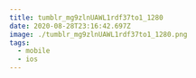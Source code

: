 ```yaml
---
title: tumblr_mg9zlnUAWL1rdf37to1_1280
date: 2020-08-28T23:16:42.697Z
image: ./tumblr_mg9zlnUAWL1rdf37to1_1280.png
tags:
  - mobile
  - ios
---
```

